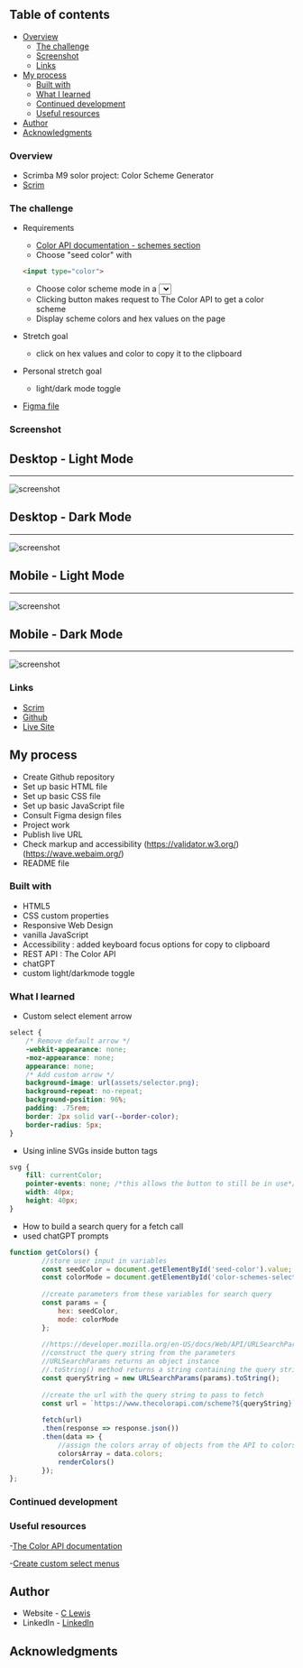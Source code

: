
 ## Table of contents

- [Overview](#overview)
  - [The challenge](#the-challenge)
  - [Screenshot](#screenshot)
  - [Links](#links)
- [My process](#my-process)
  - [Built with](#built-with)
  - [What I learned](#what-i-learned)
  - [Continued development](#continued-development)
  - [Useful resources](#useful-resources)
- [Author](#author)
- [Acknowledgments](#acknowledgments)


### Overview

- Scrimba M9 solor project: Color Scheme Generator
- [Scrim](https://scrimba.com/learn/frontend/solo-project-color-scheme-generator-co73343ea8c93c5d396d7ac67)


### The challenge

- Requirements
  - [Color API documentation - schemes section](https://www.thecolorapi.com/docs#schemes)
  - Choose "seed color" with
  ```html
  <input type="color">
  ```
  - Choose color scheme mode in a <select> box, use documentation to see which schemes are available
  - Clicking button makes request to The Color API to get a color scheme
  - Display scheme colors and hex values on the page

- Stretch goal
  - click on hex values and color to copy it to the clipboard

- Personal stretch goal
  - light/dark mode toggle

- [Figma file](https://www.figma.com/file/5Si9YM6QizrS5w2emKomrB/Color-Scheme-Generator-(Copy)?type=design&node-id=0-1&mode=design&t=sE6IeTcjq7kQf1g3-0)

 ### Screenshot

<h2>Desktop - Light Mode</h2>
<hr>

![screenshot](assets/screenshots/color-scheme-light.png)

<h2>Desktop - Dark Mode</h2>
<hr>

![screenshot](assets/screenshots/color-scheme-dark.png)

<h2>Mobile - Light Mode</h2>
<hr>

![screenshot](assets/screenshots/color-scheme-mobile-light.png)

<h2>Mobile - Dark Mode</h2>
<hr>

![screenshot](assets/screenshots/color-scheme-mobile-dark.png)


### Links

- [Scrim](https://scrimba.com/scrim/co5914dd4aeff9acb0df6d74b)
- [Github](https://github.com/casserole27/color-scheme-generator)
- [Live Site](http://www.clewisdev.com/color-scheme-generator/)

## My process

- Create Github repository
- Set up basic HTML file 
- Set up basic CSS file
- Set up basic JavaScript file
- Consult Figma design files
- Project work
- Publish live URL
- Check markup and accessibility
(https://validator.w3.org/)
(https://wave.webaim.org/)
- README file

### Built with

- HTML5
- CSS custom properties
- Responsive Web Design
- vanilla JavaScript
- Accessibility : added keyboard focus options for copy to clipboard
- REST API : The Color API
- chatGPT
- custom light/darkmode toggle

### What I learned

- Custom select element arrow
```css
select {
    /* Remove default arrow */
    -webkit-appearance: none;
    -moz-appearance: none;
    appearance: none;
    /* Add custom arrow */
    background-image: url(assets/selector.png);
    background-repeat: no-repeat;
    background-position: 96%;
    padding: .75rem;
    border: 2px solid var(--border-color);
    border-radius: 5px;
}
```

- Using inline SVGs inside button tags
```css
svg {
    fill: currentColor;
    pointer-events: none; /*this allows the button to still be in use*/
    width: 40px;
    height: 40px;
}
```
- How to build a search query for a fetch call
- used chatGPT prompts 
```javascript
function getColors() {
        //store user input in variables
        const seedColor = document.getElementById('seed-color').value;
        const colorMode = document.getElementById('color-schemes-select').value;
    
        //create parameters from these variables for search query
        const params = {
            hex: seedColor,
            mode: colorMode
        };
    
        //https://developer.mozilla.org/en-US/docs/Web/API/URLSearchParams
        //construct the query string from the parameters
        //URLSearchParams returns an object instance
        //.toString() method returns a string containing the query string, suitable for use in a URL
        const queryString = new URLSearchParams(params).toString();
    
        //create the url with the query string to pass to fetch
        const url = `https://www.thecolorapi.com/scheme?${queryString}`;
    
        fetch(url)
        .then(response => response.json())
        .then(data => {
            //assign the colors array of objects from the API to colorsArray
            colorsArray = data.colors;  
            renderColors() 
        });
};

```

### Continued development


### Useful resources

-[The Color API documentation](https://www.thecolorapi.com/docs)

-[Create custom select menus](https://www.w3schools.com/howto/howto_custom_select.asp)

## Author

- Website - [C Lewis](https://www.clewisdev.com)
- LinkedIn - [LinkedIn](https://www.linkedin.com/in/clewisdev/)


## Acknowledgments





